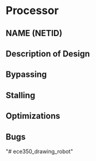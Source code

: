 # Processor
## NAME (NETID)

## Description of Design

## Bypassing

## Stalling

## Optimizations

## Bugs
"# ece350_drawing_robot" 
